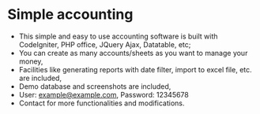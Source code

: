# Simple accounting

- This simple and easy to use accounting software is built with CodeIgniter, PHP office, JQuery Ajax, Datatable, etc;
- You can create as many accounts/sheets as you want to manage your money,
- Facilities like generating reports with date filter, import to excel file, etc. are included,
- Demo database and screenshots are included,
- User: example@example.com, Password: 12345678
- Contact for more functionalities and modifications.